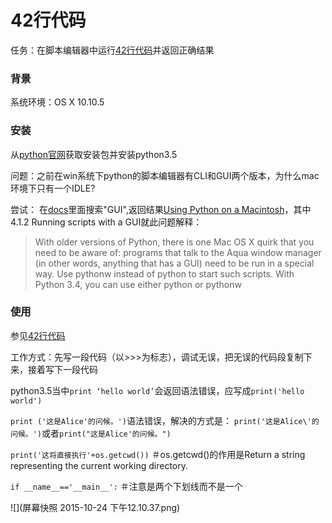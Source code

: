 # 42行代码

任务：在脚本编辑器中运行[42行代码](http://wiki.woodpecker.org.cn/moin/ZqQuickIntoPy)并返回正确结果


### 背景
系统环境：OS X 10.10.5


### 安装
从[python官网](https://www.python.org/downloads/)获取安装包并安装python3.5

问题：之前在win系统下python的脚本编辑器有CLI和GUI两个版本，为什么mac环境下只有一个IDLE?

尝试：
在[docs](https://docs.python.org/3/)里面搜索"GUI",返回结果[Using Python on a Macintosh](https://docs.python.org/3/using/mac.html?highlight=gui)，其中4.1.2 Running scripts with a GUI就此问题解释：

>With older versions of Python, there is one Mac OS X quirk that you need to be aware of: programs that talk to the Aqua window manager (in other words, anything that has a GUI) need to be run in a special way. Use pythonw instead of python to start such scripts.
>With Python 3.4, you can use either python or pythonw


### 使用

参见[42行代码](https://github.com/xiangzhendong/OMOOC2py/blob/master/_src/om2py0w/0wex0/main.py)

工作方式：先写一段代码（以>>>为标志），调试无误，把无误的代码段复制下来，接着写下一段代码

python3.5当中```print ‘hello world’```会返回语法错误，应写成```print('hello world')```

```print ('这是Alice'的问候。')```语法错误，解决的方式是：
```print('这是Alice\'的问候。')```或者```print("这是Alice'的问候。")```

```print('这将直接执行'+os.getcwd())``` ＃os.getcwd()的作用是Return a string representing the current working directory.

```if __name__=='__main__':``` ＃注意是两个下划线而不是一个

![](屏幕快照 2015-10-24 下午12.10.37.png)